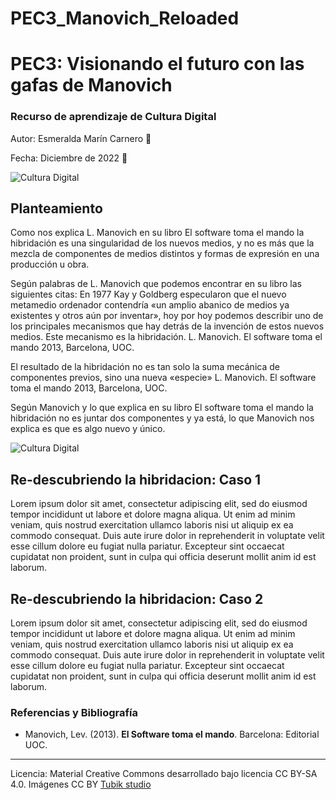 # PEC3_Manovich_Reloaded
# PEC3: Visionando el futuro con las gafas de Manovich 

### Recurso de aprendizaje de Cultura Digital 


Autor: Esmeralda Marín Carnero :cherry_blossom:


Fecha: Diciembre de 2022 :notebook_with_decorative_cover:

![Cultura Digital](https://miro.medium.com/max/1400/0*9PyyNvrO2PcD3KuU.png) 



## Planteamiento


Como nos explica L. Manovich en su libro El software toma el mando la hibridación es una singularidad de los nuevos medios, y no es más que la mezcla de componentes de medios distintos y formas de expresión en una producción u obra.

Según palabras de L. Manovich que podemos encontrar en su libro las siguientes citas:
En 1977 Kay y Goldberg especularon que el nuevo metamedio ordenador contendría «un amplio abanico de medios ya existentes y otros aún por inventar», hoy por hoy podemos describir uno de los principales mecanismos que hay detrás de la invención de estos nuevos medios. Este mecanismo es la hibridación. L. Manovich. El software toma el mando 2013, Barcelona, UOC.

El resultado de la hibridación no es tan solo la suma mecánica de componentes previos, sino una nueva «especie» L. Manovich. El software toma el mando 2013, Barcelona, UOC.

Según Manovich y lo que explica en su libro El software toma el mando la hibridación no es juntar dos componentes y ya está, lo que Manovich nos explica es que es algo nuevo y único.

![Cultura Digital](https://pixabay.com/images/id-1869510/) 


## Re-descubriendo la hibridacion: Caso 1

Lorem ipsum dolor sit amet, consectetur adipiscing elit, sed do eiusmod tempor incididunt ut labore et dolore magna aliqua. Ut enim ad minim veniam, quis nostrud exercitation ullamco laboris nisi ut aliquip ex ea commodo consequat. Duis aute irure dolor in reprehenderit in voluptate velit esse cillum dolore eu fugiat nulla pariatur. Excepteur sint occaecat cupidatat non proident, sunt in culpa qui officia deserunt mollit anim id est laborum.



## Re-descubriendo la hibridacion: Caso 2

Lorem ipsum dolor sit amet, consectetur adipiscing elit, sed do eiusmod tempor incididunt ut labore et dolore magna aliqua. Ut enim ad minim veniam, quis nostrud exercitation ullamco laboris nisi ut aliquip ex ea commodo consequat. Duis aute irure dolor in reprehenderit in voluptate velit esse cillum dolore eu fugiat nulla pariatur. Excepteur sint occaecat cupidatat non proident, sunt in culpa qui officia deserunt mollit anim id est laborum.


### Referencias y Bibliografía

* Manovich, Lev. (2013). **El Software toma el mando**. Barcelona: Editorial UOC. 


----

Licencia: Material Creative Commons desarrollado bajo licencia CC BY-SA 4.0. Imágenes CC BY [Tubik studio](https://blog.tubikstudio.com/how-to-create-original-flat-illustrations-designers-tips/) 
